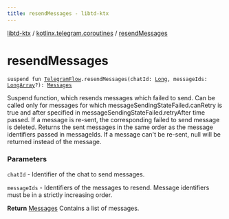 ```yaml
---
title: resendMessages - libtd-ktx
---
```


[libtd-ktx](../index.html) / [kotlinx.telegram.coroutines](index.html) / [resendMessages](./resend-messages.html)

# resendMessages

`suspend fun `[`TelegramFlow`](../kotlinx.telegram.core/-telegram-flow/index.html)`.resendMessages(chatId: `[`Long`](https://kotlinlang.org/api/latest/jvm/stdlib/kotlin/-long/index.html)`, messageIds: `[`LongArray`](https://kotlinlang.org/api/latest/jvm/stdlib/kotlin/-long-array/index.html)`?): `[`Messages`](https://tdlibx.github.io/td/docs/org/drinkless/td/libcore/telegram/TdApi/Messages.html)

Suspend function, which resends messages which failed to send. Can be called only for messages
for which messageSendingStateFailed.canRetry is true and after specified in
messageSendingStateFailed.retryAfter time passed. If a message is re-sent, the corresponding failed
to send message is deleted. Returns the sent messages in the same order as the message identifiers
passed in messageIds. If a message can't be re-sent, null will be returned instead of the message.

### Parameters

`chatId` - Identifier of the chat to send messages.

`messageIds` - Identifiers of the messages to resend. Message identifiers must be in a
strictly increasing order.

**Return**
[Messages](https://tdlibx.github.io/td/docs/org/drinkless/td/libcore/telegram/TdApi/Messages.html) Contains a list of messages.


